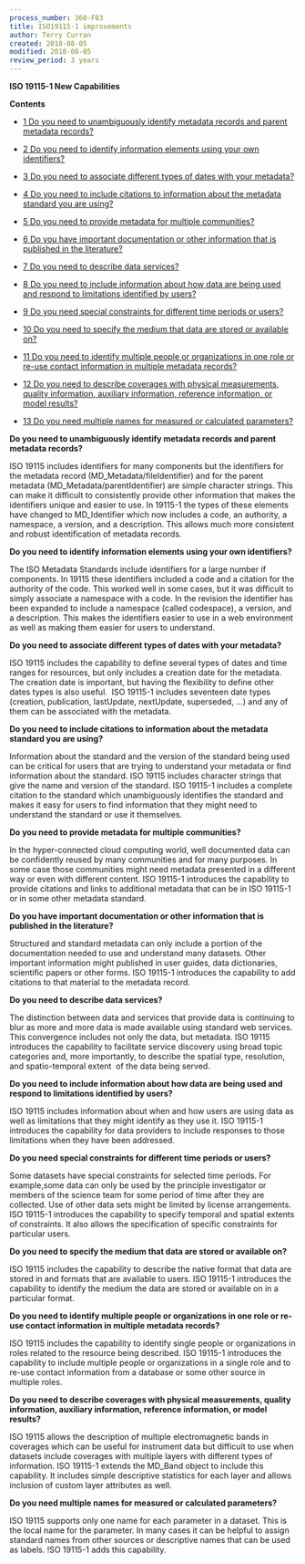 ```yaml
---
process_number: 360-F03
title: ISO19115-1 improvements
author: Terry Curran
created: 2018-08-05
modified: 2018-08-05
review_period: 3 years
---
```


**ISO 19115-1 New Capabilities**

**Contents**

- [<u>1 Do you need to unambiguously identify metadata records and parent metadata records?</u>](https://geo-ide.noaa.gov/wiki/index.php?title=ISO_19115-1_New_Capabilities#Do_you_need_to_unambiguously_identify_metadata_records_and_parent_metadata_records.3F)

- [<u>2 Do you need to identify information elements using your own identifiers?</u>](https://geo-ide.noaa.gov/wiki/index.php?title=ISO_19115-1_New_Capabilities#Do_you_need_to_identify_information_elements_using_your_own_identifiers.3F)

- [<u>3 Do you need to associate different types of dates with your metadata?</u>](https://geo-ide.noaa.gov/wiki/index.php?title=ISO_19115-1_New_Capabilities#Do_you_need_to_associate_different_types_of_dates_with_your_metadata.3F)

- [<u>4 Do you need to include citations to information about the metadata standard you are using?</u>](https://geo-ide.noaa.gov/wiki/index.php?title=ISO_19115-1_New_Capabilities#Do_you_need_to_include_citations_to_information_about_the_metadata_standard_you_are_using.3F)

- [<u>5 Do you need to provide metadata for multiple communities?</u>](https://geo-ide.noaa.gov/wiki/index.php?title=ISO_19115-1_New_Capabilities#Do_you_need_to_provide_metadata_for_multiple_communities.3F)

- [<u>6 Do you have important documentation or other information that is published in the literature?</u>](https://geo-ide.noaa.gov/wiki/index.php?title=ISO_19115-1_New_Capabilities#Do_you_have_important_documentation_or_other_information_that_is_published_in_the_literature.3F)

- [<u>7 Do you need to describe data services?</u>](https://geo-ide.noaa.gov/wiki/index.php?title=ISO_19115-1_New_Capabilities#Do_you_need_to_describe_data_services.3F)

- [<u>8 Do you need to include information about how data are being used and respond to limitations identified by users?</u>](https://geo-ide.noaa.gov/wiki/index.php?title=ISO_19115-1_New_Capabilities#Do_you_need_to_include_information_about_how_data_are_being_used_and_respond_to_limitations_identified_by_users.3F)

- [<u>9 Do you need special constraints for different time periods or users?</u>](https://geo-ide.noaa.gov/wiki/index.php?title=ISO_19115-1_New_Capabilities#Do_you_need_special_constraints_for_different_time_periods_or_users.3F)

- [<u>10 Do you need to specify the medium that data are stored or available on?</u>](https://geo-ide.noaa.gov/wiki/index.php?title=ISO_19115-1_New_Capabilities#Do_you_need_to_specify_the_medium_that_data_are_stored_or_available_on.3F)

- [<u>11 Do you need to identify multiple people or organizations in one role or re-use contact information in multiple metadata records?</u>](https://geo-ide.noaa.gov/wiki/index.php?title=ISO_19115-1_New_Capabilities#Do_you_need_to_identify_multiple_people_or_organizations_in_one_role_or_re-use_contact_information_in_multiple_metadata_records.3F)

- [<u>12 Do you need to describe coverages with physical measurements, quality information, auxiliary information, reference information, or model results?</u>](https://geo-ide.noaa.gov/wiki/index.php?title=ISO_19115-1_New_Capabilities#Do_you_need_to_describe_coverages_with_physical_measurements.2C_quality_information.2C_auxiliary_information.2C_reference_information.2C_or_model_results.3F)

- [<u>13 Do you need multiple names for measured or calculated parameters?</u>](https://geo-ide.noaa.gov/wiki/index.php?title=ISO_19115-1_New_Capabilities#Do_you_need_multiple_names_for_measured_or_calculated_parameters.3F)

**Do you need to unambiguously identify metadata records and parent metadata records?**

ISO 19115 includes identifiers for many components but the identifiers for the metadata record (MD_Metadata/fileIdentifier) and for the parent metadata (MD_Metadata/parentIdentifier) are simple character strings. This can make it difficult to consistently provide other information that makes the identifiers unique and easier to use. In 19115-1 the types of these elements have changed to MD_Identifier which now includes a code, an authority, a namespace, a version, and a description. This allows much more consistent and robust identification of metadata records.

**Do you need to identify information elements using your own identifiers?**

The ISO Metadata Standards include identifiers for a large number if components. In 19115 these identifiers included a code and a citation for the authority of the code. This worked well in some cases, but it was difficult to simply associate a namespace with a code. In the revision the identifier has been expanded to include a namespace (called codespace), a version, and a description. This makes the identifiers easier to use in a web environment as well as making them easier for users to understand.

**Do you need to associate different types of dates with your metadata?**

ISO 19115 includes the capability to define several types of dates and time ranges for resources, but only includes a creation date for the metadata. The creation date is important, but having the flexibility to define other dates types is also useful.  ISO 19115-1 includes seventeen date types (creation, publication, lastUpdate, nextUpdate, superseded, …) and any of them can be associated with the metadata.

**Do you need to include citations to information about the metadata standard you are using?**

Information about the standard and the version of the standard being used can be critical for users that are trying to understand your metadata or find information about the standard. ISO 19115 includes character strings that give the name and version of the standard. ISO 19115-1 includes a complete citation to the standard which unambiguously identifies the standard and makes it easy for users to find information that they might need to understand the standard or use it themselves.

**Do you need to provide metadata for multiple communities?**

In the hyper-connected cloud computing world, well documented data can be confidently reused by many communities and for many purposes. In some case those communities might need metadata presented in a different way or even with different content. ISO 19115-1 introduces the capability to provide citations and links to additional metadata that can be in ISO 19115-1 or in some other metadata standard.

**Do you have important documentation or other information that is published in the literature?**

Structured and standard metadata can only include a portion of the documentation needed to use and understand many datasets. Other important information might published in user guides, data dictionaries, scientific papers or other forms. ISO 19115-1 introduces the capability to add citations to that material to the metadata record.

**Do you need to describe data services?**

The distinction between data and services that provide data is continuing to blur as more and more data is made available using standard web services. This convergence includes not only the data, but metadata. ISO 19115 introduces the capability to facilitate service discovery using broad topic categories and, more importantly, to describe the spatial type, resolution, and spatio-temporal extent  of the data being served.

**Do you need to include information about how data are being used and respond to limitations identified by users?**

ISO 19115 includes information about when and how users are using data as well as limitations that they might identify as they use it. ISO 19115-1 introduces the capability for data providers to include responses to those limitations when they have been addressed.

**Do you need special constraints for different time periods or users?**

Some datasets have special constraints for selected time periods. For example,some data can only be used by the principle investigator or members of the science team for some period of time after they are collected. Use of other data sets might be limited by license arrangements. ISO 19115-1 introduces the capability to specify temporal and spatial extents of constraints. It also allows the specification of specific constraints for particular users.

**Do you need to specify the medium that data are stored or available on?**

ISO 19115 includes the capability to describe the native format that data are stored in and formats that are available to users. ISO 19115-1 introduces the capability to identify the medium the data are stored or available on in a particular format.

**Do you need to identify multiple people or organizations in one role or re-use contact information in multiple metadata records?**

ISO 19115 includes the capability to identify single people or organizations in roles related to the resource being described. ISO 19115-1 introduces the capability to include multiple people or organizations in a single role and to re-use contact information from a database or some other source in multiple roles.

**Do you need to describe coverages with physical measurements, quality information, auxiliary information, reference information, or model results?**

ISO 19115 allows the description of multiple electromagnetic bands in coverages which can be useful for instrument data but difficult to use when datasets include coverages with multiple layers with different types of information. ISO 19115-1 extends the MD_Band object to include this capability. It includes simple descriptive statistics for each layer and allows inclusion of custom layer attributes as well.

**Do you need multiple names for measured or calculated parameters?**

ISO 19115 supports only one name for each parameter in a dataset. This is the local name for the parameter. In many cases it can be helpful to assign standard names from other sources or descriptive names that can be used as labels. !SO 19115-1 adds this capability.
